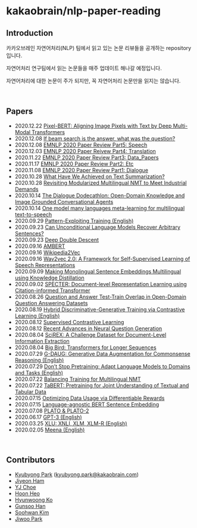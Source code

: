 # kakaobrain/nlp-paper-reading

## Introduction

카카오브레인 자연어처리(NLP) 팀에서 읽고 있는 논문 리뷰들을 공개하는 repository 입니다.

자연어처리 연구팀에서 읽는 논문들을 매주 업데이트 해나갈 예정입니다.

자연어처리에 대한 논문이 주가 되지만, 꼭 자연어처리 논문만을 읽지는 않습니다.

<br>

## Papers

- 2020.12.22 [Pixel-BERT: Aligning Image Pixels with Text by Deep Multi-Modal Transformers](https://github.com/kakaobrain/nlp-paper-reading/blob/master/notes/pixel-bert.md)
- 2020.12.08 [If beam search is the answer, what was the question?](https://github.com/kakaobrain/nlp-paper-reading/blob/master/notes/beam_search.md)
- 2020.12.08 [EMNLP 2020 Paper Review Part5: Speech](https://github.com/kakaobrain/nlp-paper-reading/blob/master/notes/EMNLP_Part5.md)
- 2020.12.03 [EMNLP 2020 Paper Reivew Part4: Translation](https://github.com/kakaobrain/nlp-paper-reading/blob/master/notes/Translation_with_EMNLP2020.md)
- 2020.11.22 [EMNLP 2020 Paper Review Part3: Data_Papers](https://github.com/kakaobrain/nlp-paper-reading/blob/master/notes/data_papers.md)
- 2020.11.17 [EMNLP 2020 Paper Review Part2: Etc](https://github.com/kakaobrain/nlp-paper-reading/blob/master/notes/EMNLP_Paper_Review_2.pdf)
- 2020.11.08 [EMNLP 2020 Paper Review Part1: Dialogue](https://github.com/kakaobrain/nlp-paper-reading/blob/master/notes/EMNLP2020_Part1.md)
- 2020.10.28 [What Have We Achieved on Text Summarization?](https://github.com/kakaobrain/nlp-paper-reading/blob/master/notes/summarization_achievement.md)
- 2020.10.28 [Revisiting Modularized Multilingual NMT to Meet Industrial Demands](https://github.com/kakaobrain/nlp-paper-reading/blob/master/notes/Revisiting_Modularized_Multilingual_NMT_to_Meet_Industrial_Demands.md)
- 2020.10.14 [The Dialogue Dodecathlon: Open-Domain Knowledge and Image Grounded Conversational Agents](https://github.com/kakaobrain/nlp-paper-reading/blob/master/notes/The_Dialogue_Decathlon.md#the-dialogue-dodecathlon-open-domain-knowledge-and-image-grounded-conversational-agents)
- 2020.10.14 [One model many languages meta-learning for multilingual text-to-speech](https://github.com/kakaobrain/nlp-paper-reading/blob/master/notes/One-Model-Many-Languages.md)
- 2020.09.29 [Pattern-Exploiting Training (English)](notes/PET.md)
- 2020.09.23 [Can Unconditional Language Models Recover Arbitrary Sentences?](notes/can_unconditional_language_models_recover_arbitrary_sentences.md)
- 2020.09.23 [Deep Double Descent](notes/Deep_Double_Descent.md)  
- 2020.09.16 [AMBERT](notes/AMBERT.md)  
- 2020.09.16 [Wikipedia2Vec](notes/Wikipedia2Vec.md)  
- 2020.09.16 [Wav2vec 2.0: A Framework for Self-Supervised Learning of Speech Representations](https://github.com/kakaobrain/nlp-paper-reading/blob/master/notes/wav2vec%202.0.md)
- 2020.09.09 [Making Monolingual Sentence Embeddings Multilingual using Knowledge Distillation](notes/making_monolingual_sentence_embeddings_multilingual_using_knowledge_distillation.md)
- 2020.09.02 [SPECTER: Document-level Representation Learning using Citation-informed Transformer](notes/SPECTER.md)
- 2020.08.26 [Question and Answer Test-Train Overlap in Open-Domain Question Answering Datasets](notes/Question_and_Answer_Overlap.md)
- 2020.08.19 [Hybrid Discriminative-Generative Training via Contrastive Learning (English)](notes/HDGE.md)
- 2020.08.12 [Supervised Contrastive Learning](notes/Supervised_Contrastive_Learning.md)
- 2020.08.12 [Recent Advances in Neural Question Generation](notes/QG_Survey.md)
- 2020.08.04 [SciREX: A Challenge Dataset for Document-Level Information Extraction](notes/SciREX.md)
- 2020.08.04 [Big Bird: Transformers for Longer Sequences](notes/Big_Bird.md)
- 2020.07.29 [G-DAUG: Generative Data Augmentation for Commonsense Reasoning (English)](notes/G-DAUG.md)
- 2020.07.29 [Don’t Stop Pretraining: Adapt Language Models to Domains and Tasks (English)](notes/Dont_Stop_Pretraining.md)
- 2020.07.22 [Balancing Training for Multilingual NMT](notes/Balancing_Training_for_Multilingual_NMT.md)
- 2020.07.22 [TaBERT: Pretraining for Joint Understanding of Textual and Tabular Data](notes/TaBERT.md)
- 2020.07.15 [Optimizing Data Usage via Differentiable Rewards](notes/Optimizing_Data_Usage_via_Differentiable_Rewards.md)
- 2020.07.15 [Language-agnostic BERT Sentence Embedding](notes/LaBSE.md)
- 2020.07.08 [PLATO & PLATO-2](notes/PLATO.md)
- 2020.06.17 [GPT-3 (English)](notes/GPT-3.md)
- 2020.03.25 [XLU: XNLI, XLM, XLM-R (English)](notes/XLU.md)
- 2020.02.05 [Meena (English)](notes/Meena.md)

<br>

## Contributors

- [Kyubyong Park](https://github.com/Kyubyong) (kyubyong.park@kakaobrain.com)
- [Jiyeon Ham](https://github.com/hammouse)
- [YJ Choe](https://github.com/yjchoe)
- [Hoon Heo](https://github.com/Huffon)
- [Hyunwoong Ko](https://github.com/hyunwoongko)
- [Gunsoo Han](https://github.com/robinsongh381)
- [Soohwan Kim](https://github.com/sooftware)
- [Jiwoo Park](https://github.com/bernardscumm)
